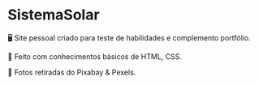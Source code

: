 # SistemaSolar
🖥️ Site pessoal criado para teste de habilidades e complemento portfólio.

🎲 Feito com conhecimentos básicos de HTML, CSS. 

🌌 Fotos retiradas do Pixabay & Pexels.
